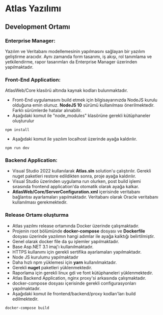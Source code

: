 # Atlas Yazılımı

## Development Ortamı

### Enterprise Manager: 

Yazılım ve Veritabanı modellemesinin yapılmasını sağlayan bir yazılım geliştirme aracıdır. Aynı zamanda form tasarımı, iş akışı, rol tanımlama ve yetkilendirme, rapor tasarımları da Enterprise Manager üzerinden yapılmaktadır.

### Front-End Application:

AtlasWeb/Core klasörü altında kaynak kodları bulunmaktadır.

* Front-End uygulamasını build etmek için bilgisayarınızda NodeJS kurulu olduğuna emin olunuz. **NodeJS 10** sürümü kullanılması önerilmektedir. Farklı sürümlerde hatalar alınabilir.
* Aşağıdaki komut ile "node_modules" klasörüne gerekli kütüphaneler oluşturulur
```
npm install
```
* Aşağıdaki komut ile yazılım localhost üzerinde ayağa kaldırılır.    

```
npm run dev
```

### Backend Application:

* Visual Studio 2022 kullanılarak **Atlas.sln** solution'u çalıştırılır. Gerekli nuget paketleri restore edildikten sonra, proje ayağa kaldırılır.
* Visual Studio üzerinden uygulama run olurken, post build işlemi sırasında frontend application'da otomatik olarak ayağa kalkar.
* **AtlasWeb/Core/ServerConfiguration.xml** içerisinde veritabanı bağlantısı ayarlamaları yapılmaktadır. Veritabanı olarak Oracle veritabanı kullanılması gerekmektedir.

### Release Ortamı oluşturma

* Atlas yazılmı release ortamında Docker üzerinde çalışmaktadır.
* Projenin root bölümünde **docker-compose** dosyası ve **Dockerfile** dosyası üzerinde yazılımın hangi adımlar ile ayağa kalktığı belirtilmiştir.
* Genel olarak docker file da şu işlemler yapılmaktadır.
* Base Asp.NET 3.1 imaj'ı kullanılmaktadır.
* HTTPS kullanımı için gerekli sertifika ayarlamaları yapılmaktadır.
* Node JS kurulumu yapılmaktadır
* Daha hızlı npm yüklemesi için **yarn** kullanılmaktadır.
* Gerekli **nuget** paketleri yüklenmektedir.
* Raporlama için gerekli linux gdi ve font kütüphaneleri yüklenmektedir.
* Atlas Backend Application, nginx proxy'si arkasında çalışmaktadır.
* docker-compose dosyası içerisinde gerekli configurasyonları yapılmaktadır.
* Aşağıdaki komut ile frontend/backend/proxy kodları'ları build edilmektedir.
```
docker-compose build
```
